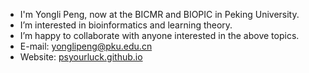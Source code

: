 - I'm Yongli Peng, now at the BICMR and BIOPIC in Peking University.
- I’m interested in bioinformatics and learning theory.
- I’m happy to collaborate with anyone interested in the above topics.
- E-mail: yonglipeng@pku.edu.cn
- Website: [psyourluck.github.io](https://psyourluck.github.io/)

<!---
psyourluck/psyourluck is a ✨ special ✨ repository because its `README.md` (this file) appears on your GitHub profile.
You can click the Preview link to take a look at your changes.
--->
